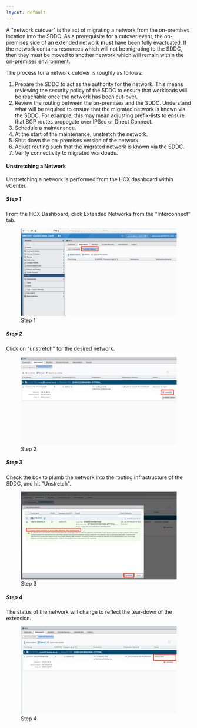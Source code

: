 ```yaml
---
layout: default
---
```



A "network cutover" is the act of migrating a network from the on-premises location into the SDDC. As a prerequisite for a cutover event, the on-premises side of an extended network **must** have been fully evactuated. If the network contains resources which will not be migrating to the SDDC, then they must be moved to another network which will remain within the on-premises environment.

The process for a network cutover is roughly as follows:
1. Prepare the SDDC to act as the authority for the network. This means reviewing the security policy of the SDDC to ensure that workloads will be reachable once the network has been cut-over.
2. Review the routing between the on-premises and the SDDC. Understand what will be required to ensure that the migrated network is known via the SDDC. For example, this may mean adjusting prefix-lists to ensure that BGP routes propagate over IPSec or Direct Connect.
3. Schedule a maintenance.
4. At the start of the maintenance, unstretch the network.
5. Shut down the on-premises version of the network.
6. Adjust routing such that the migrated network is known via the SDDC.
7. Verify connectivity to migrated workloads.



#### Unstretching a Network
Unstretching a network is performed from the HCX dashboard within vCenter.

##### Step 1
From the HCX Dashboard, click Extended Networks from the "Interconnect" tab.

<figure>
  <img src="./illustrations/extendNet/step01.png">
  <figcaption>Step 1</figcaption>
</figure>

##### Step 2
Click on "unstretch" for the desired network.

<figure>
  <img src="./illustrations/netCutover/step02.png">
  <figcaption>Step 2</figcaption>
</figure>

##### Step 3
Check the box to plumb the network into the routing infrastructure of the SDDC, and hit "Unstretch".

<figure>
  <img src="./illustrations/netCutover/step03.png">
  <figcaption>Step 3</figcaption>
</figure>

##### Step 4
The status of the network will change to reflect the tear-down of the extension.

<figure>
  <img src="./illustrations/netCutover/step04.png">
  <figcaption>Step 4</figcaption>
</figure>
